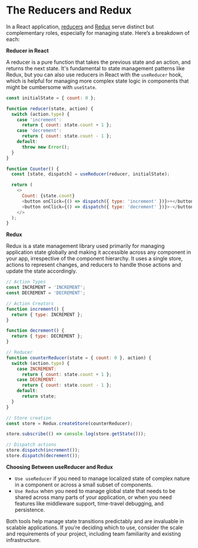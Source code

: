 # The Reducers and Redux

In a React application, [reducers](https://react.dev/reference/react/useReducer) and [Redux](https://react-redux.js.org/) serve distinct but complementary roles, especially for managing state. Here’s a breakdown of each:

**Reducer in React**

A reducer is a pure function that takes the previous state and an action, and returns the next state. It's fundamental to state management patterns like Redux, but you can also use reducers in React with the `useReducer` hook, which is helpful for managing more complex state logic in components that might be cumbersome with `useState`.

```js
const initialState = { count: 0 };

function reducer(state, action) {
  switch (action.type) {
    case 'increment':
      return { count: state.count + 1 };
    case 'decrement':
      return { count: state.count - 1 };
    default:
      throw new Error();
  }
}

function Counter() {
  const [state, dispatch] = useReducer(reducer, initialState);

  return (
    <>
      Count: {state.count}
      <button onClick={() => dispatch({ type: 'increment' })}>+</button>
      <button onClick={() => dispatch({ type: 'decrement' })}>-</button>
    </>
  );
}
```

**Redux**

Redux is a state management library used primarily for managing application state globally and making it accessible across any component in your app, irrespective of the component hierarchy. It uses a single store, actions to represent changes, and reducers to handle those actions and update the state accordingly.

```js
// Action Types
const INCREMENT = 'INCREMENT';
const DECREMENT = 'DECREMENT';

// Action Creators
function increment() {
  return { type: INCREMENT };
}

function decrement() {
  return { type: DECREMENT };
}

// Reducer
function counterReducer(state = { count: 0 }, action) {
  switch (action.type) {
    case INCREMENT:
      return { count: state.count + 1 };
    case DECREMENT:
      return { count: state.count - 1 };
    default:
      return state;
  }
}

// Store creation
const store = Redux.createStore(counterReducer);

store.subscribe(() => console.log(store.getState()));

// Dispatch actions
store.dispatch(increment());
store.dispatch(decrement());
```

**Choosing Between useReducer and Redux**

-   `Use useReducer` if you need to manage localized state of complex nature in a component or across a small subset of components.
-   `Use Redux` when you need to manage global state that needs to be shared across many parts of your application, or when you need features like middleware support, time-travel debugging, and persistence.

Both tools help manage state transitions predictably and are invaluable in scalable applications. If you're deciding which to use, consider the scale and requirements of your project, including team familiarity and existing infrastructure.